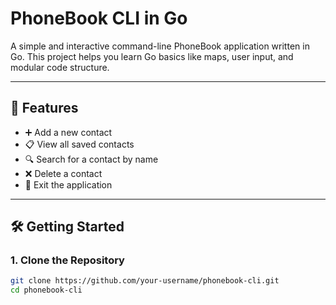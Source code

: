 #  PhoneBook CLI in Go

A simple and interactive command-line PhoneBook application written in Go. This project helps you learn Go basics like maps, user input, and modular code structure.

---

## 🚀 Features

- ➕ Add a new contact
- 📋 View all saved contacts
- 🔍 Search for a contact by name
- ❌ Delete a contact
- 🛑 Exit the application

---

## 🛠️ Getting Started

### 1. Clone the Repository

```bash
git clone https://github.com/your-username/phonebook-cli.git
cd phonebook-cli
